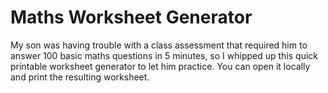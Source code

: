 Maths Worksheet Generator
=========================

My son was having trouble with a class assessment that required him 
to answer 100 basic maths questions in 5 minutes, so I whipped up this quick
printable worksheet generator to let him practice. You can open it locally
and print the resulting worksheet.
